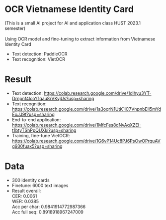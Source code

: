 # OCR Vietnamese Identity Card
(This is a small AI project for AI and application class HUST 2023.1 semester)<br><br>
Using OCR model and fine-tuning to extract information from Vietnamese Identity Card
- Text detection: PaddleOCR
- Text recognition: VietOCR
# Result
- Text detection: https://colab.research.google.com/drive/1dihyu3YT-Drnpnf4lcoY1qau8rVKvjUs?usp=sharing
- Text recognition: https://colab.research.google.com/drive/1a3oqrN1UtK1iC7VnpnbEIl5mYdEoJJ9f?usp=sharing
- End-to-end application: https://colab.research.google.com/drive/1MfcFes8dNvAqXZEI-t1btyTShPpQUXki?usp=sharing
- Training, fine-tune VietOCR: https://colab.research.google.com/drive/1G6vP14Uc8PJ6PsOwOPrquAVg930fuax5?usp=sharing
# Data
- 300 identity cards
- Finetune: 6000 text images
- Result overall:<br>
    CER: 0.0061<br>
    WER: 0.0385<br>
    Acc per char: 0.9841914772987366<br>
    Acc full seq: 0.8918918967247009<br>
